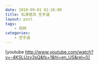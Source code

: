 ```yaml
---
date: 2010-09-01 02:26:00
title: 松涛馆流 空手道
layout: post
tags:
    - 视频
categories:
    - 空手道
---
```

<!--more-->

[youtube http://www.youtube.com/watch?v=-4KSLUzv3sQ&fs=1&hl=en_US&rel=0] 